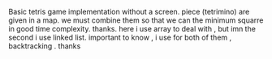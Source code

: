 Basic tetris game implementation without a screen. piece (tetrimino) are given in a map. we must combine them so that we can the minimum squarre in good time complexity.
thanks. here i use array to deal with , but imn the second i use linked list.
important to know , i use for both of them , backtracking .
thanks
